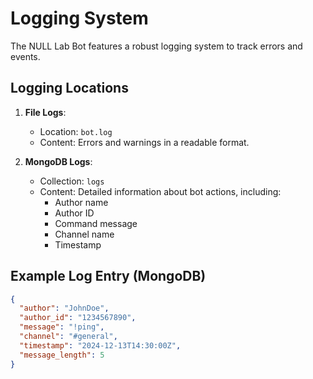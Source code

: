 # Logging System

The NULL Lab Bot features a robust logging system to track errors and events.

## Logging Locations
1. **File Logs**:
   - Location: `bot.log`
   - Content: Errors and warnings in a readable format.

2. **MongoDB Logs**:
   - Collection: `logs`
   - Content: Detailed information about bot actions, including:
     - Author name
     - Author ID
     - Command message
     - Channel name
     - Timestamp

## Example Log Entry (MongoDB)
```json
{
  "author": "JohnDoe",
  "author_id": "1234567890",
  "message": "!ping",
  "channel": "#general",
  "timestamp": "2024-12-13T14:30:00Z",
  "message_length": 5
}
